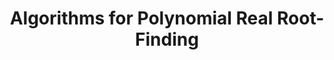 ---
title: "Algorithms for Polynomial Real Root-Finding"
summary: "Posts concerning algorithms for finding real roots of univariate real polynomials"
weight: 101
hideMeta: true
---